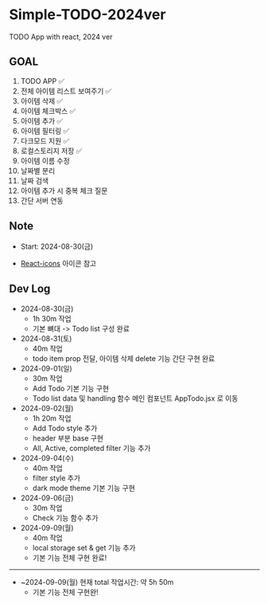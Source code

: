# Simple-TODO-2024ver

TODO App with react, 2024 ver

## GOAL

1. TODO APP ✅
2. 전체 아이템 리스트 보여주기 ✅
3. 아이템 삭제 ✅
4. 아이템 체크박스 ✅
5. 아이템 추가 ✅
6. 아이템 필터링 ✅
7. 다크모드 지원 ✅
8. 로컬스토리지 저장 ✅
9. 아이템 이름 수정
10. 날짜별 분리
11. 날짜 검색
12. 아이템 추가 시 중복 체크 질문
13. 간단 서버 연동

## Note

- Start: 2024-08-30(금)

- [React-icons](https://react-icons.github.io/react-icons/) 아이콘 참고

## Dev Log

- 2024-08-30(금)
  - 1h 30m 작업
  - 기본 뼈대 -> Todo list 구성 완료
- 2024-08-31(토)
  - 40m 작업
  - todo item prop 전달, 아이템 삭제 delete 기능 간단 구현 완료
- 2024-09-01(일)
  - 30m 작업
  - Add Todo 기본 기능 구현
  - Todo list data 및 handling 함수 메인 컴포넌트 AppTodo.jsx 로 이동
- 2024-09-02(월)
  - 1h 20m 작업
  - Add Todo style 추가
  - header 부분 base 구현
  - All, Active, completed filter 기능 추가
- 2024-09-04(수)
  - 40m 작업
  - filter style 추가
  - dark mode theme 기본 기능 구현
- 2024-09-06(금)
  - 30m 작업
  - Check 기능 함수 추가
- 2024-09-09(월)
  - 40m 작업
  - local storage set & get 기능 추가
  - 기본 기능 전체 구현 완료!

---

- ~2024-09-09(월) 현재 total 작업시간: 약 5h 50m
  - 기본 기능 전체 구현완!
